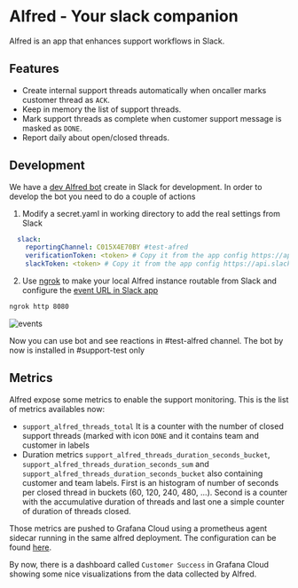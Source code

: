 # Alfred - Your slack companion

Alfred is an app that enhances support workflows in Slack.

## Features

- Create internal support threads automatically when oncaller marks customer thread as `ACK`.
- Keep in memory the list of support threads.
- Mark support threads as complete when customer support message is masked as `DONE`.
- Report daily about open/closed threads.

## Development

We have a [dev Alfred bot](https://api.slack.com/apps/A03HSNFMLJD) create in Slack for development. In order to develop the bot you need to do a couple of actions

1) Modify a secret.yaml in working directory to add the real settings from Slack

```yaml
  slack:
    reportingChannel: C015X4E70BY #test-afred
    verificationToken: <token> # Copy it from the app config https://api.slack.com/apps/A03HSNFMLJD/general?
    slackToken: <token> # Copy it from the app config https://api.slack.com/apps/A03HSNFMLJD/install-on-team?
```

2) Use [ngrok](https://ngrok.com/download) to make your local Alfred instance routable from Slack and configure the [event URL in Slack app](https://api.slack.com/apps/A03HSNFMLJD/event-subscriptions?)

```bash
ngrok http 8080
```

![events](./docs/events.png)

Now you can use bot and see reactions in #test-alfred channel. The bot by now is installed in #support-test only

## Metrics

Alfred expose some metrics to enable the support monitoring. This is the list of metrics availables now:

- `support_alfred_threads_total` It is a counter with the number of closed support threads (marked with icon `DONE` and it contains team and customer in labels
- Duration metrics `support_alfred_threads_duration_seconds_bucket`, `support_alfred_threads_duration_seconds_sum` and `support_alfred_threads_duration_seconds_bucket` also containing customer and team labels. First is an histogram of number of seconds per closed thread in buckets (60, 120, 240, 480, ...). Second is a counter with the accumulative duration of threads and last one a simple counter of duration of threads closed.

Those metrics are pushed to Grafana Cloud using a prometheus agent sidecar running in the same alfred deployment. The configuration can be found [here](https://github.com/giantswarm/alfred-app/blob/main/helm/alfred-app/templates/configmap-agent.yaml).

By now, there is a dashboard called `Customer Success` in Grafana Cloud showing some nice visualizations from the data collected by Alfred.

